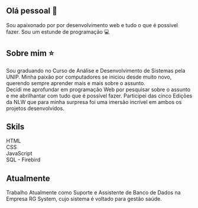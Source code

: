 ## Olá pessoal 👋
Sou apaixonado por por desenvolvimento web e tudo o que é possivel fazer.
Sou um estunde de programação :computer:


## Sobre mim :star:
Sou graduando no Curso de Análise e Desenvolvimento de Sistemas pela UNIP. Minha paixão por computadores se iniciou desde muito novo, querendo sempre aprender mais e mais sobre o assunto.
<br>
Decidi me aprofundar em programação Web por pesquisar sobre o assunto e me abrilhantar com tudo que é possível fazer. Participei das cinco Edições da NLW que para minha surpresa foi uma imersão incrível em ambos os projetos desenvolvidos.

## Skils 
HTML <br>
CSS <br>
JavaScript <br>
SQL - Firebird

## Atualmente
Trabalho Atualmente como Suporte e Assistente de Banco de Dados na Empresa RG System, cujo sistema é voltado para gestão saúde.

